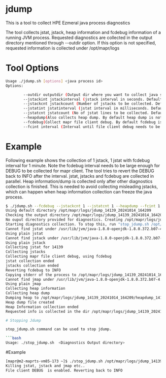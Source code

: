 # jdump

This is a tool to collect HPE Ezmeral java process diagnostics

The tool collects jstat, jstack, heap information and fcdebug information of a running JVM process. Requested diagnostics are collected in the output directory mentioned through --outdir option. If this option is not specified, requested information is collected under /opt/mapr/logs

# Tool Options
```bash
Usage ./jdump.sh [options] <java process id>
Options:

        --outdir outputdir (Output dir where you want to collect java stats)
        --jstackint jstackinterval (jstack interval in seconds. Default is 5 seconds)
        --jstackcnt jstackcount (Number of jstacks to be collected. Default is 120)
        --jstatint jstatinterval (jstat interval in milliseconds. Default is 3000)
        --jstatcnt jstatcount (No of jstat lines to be collected. Default is 100)
        --heapdump(Also collects heap dump. By default heap dump is not collected)
        --fcdebug(Collect mapr file client debug. By default fcdebug is not collected.)
        --fcint interval (Interval until file client debug needs to be collected. Works only with --fcdebug option.)
```


# Example

Following example shows the collection of 1 jstack, 1 jstat with fcdebug interval for 1 minute. Note the fcdebug interval needs to be large enough for DEBUG to be collected for mapr client. The tool tries to revert the DEBUG back to INFO after the interval. jstat, jstacks and fcdebug are collected in parallel. Heap information/dump is collected only after other diagnostics collection is finished. This is needed to avoid collecting misleading jstacks, which can happen when heap information collection can freeze the java process.

```bash
$ ./jdump.sh --fcdebug --jstackcnt 1 --jstatcnt 1 --heapdump --fcint 1 14139
Using default directory /opt/mapr/logs/jdump_14139_20241014_164209
Checking the output directory /opt/mapr/logs/jdump_14139_20241014_164209
No ouput directory provided for diagnostics. Creating /opt/mapr/logs/jdump_14139_20241014_164209
Starting diagnostics collection. To stop this, run "stop_jdump.sh /opt/mapr/logs/jdump_14139_20241014_164209"
Cannot find jstat under /usr/lib/jvm/java-1.8.0-openjdk-1.8.0.372.b07-4.el8.x86_64/jre/bin/ and JAVA_HOME
Using plain jstat
Cannot find jstack under /usr/lib/jvm/java-1.8.0-openjdk-1.8.0.372.b07-4.el8.x86_64/jre/bin/ and JAVA_HOME
Using plain jstack
Collecting jstat for 14139
Collecting jstacks
Collecting mapr file client debug, using fcdebug
jstat collection ended
jstacks collection ended
Reverting fcdebug to INFO
Copying stderr of the process to /opt/mapr/logs/jdump_14139_20241014_164209
Cannot find jmap under /usr/lib/jvm/java-1.8.0-openjdk-1.8.0.372.b07-4.el8.x86_64/jre/bin/ and JAVA_HOME
Using plain jmap
Collecting heap information
Collecting heap dump
Dumping heap to /opt/mapr/logs/jdump_14139_20241014_164209/heapdump_14139.hprof ...
Heap dump file created
Heap Information collection ended
Requested info is collected in the dir /opt/mapr/logs/jdump_14139_20241014_164209

# Stopping Jdump

stop_jdump.sh command can be used to stop jdump.

```bash
Usage: ./stop_jdump.sh  <Diagnostics Output directory>
```

#Example

```bash
[mapr@m2-maprts-vm85-173 ~]$ ./stop_jdump.sh /opt/mapr/logs/jdump_14139_20241014_223911
Killing jstat, jstack and jmap etc..
File client DEBUG  is enabled. Reverting back to INFO
```
